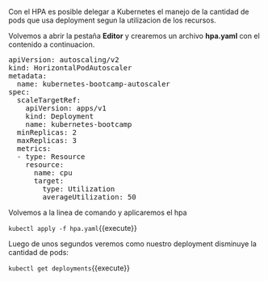 Con el HPA es posible delegar a Kubernetes el manejo de la cantidad de pods que usa deployment segun la utilizacion de los recursos.

Volvemos a abrir la pestaña  **Editor**  y crearemos un archivo **hpa.yaml** con el contenido a continuacion.

<pre class="file" data-target="clipboard">
apiVersion: autoscaling/v2
kind: HorizontalPodAutoscaler
metadata:
  name: kubernetes-bootcamp-autoscaler
spec:
  scaleTargetRef:
    apiVersion: apps/v1
    kind: Deployment
    name: kubernetes-bootcamp
  minReplicas: 2
  maxReplicas: 3
  metrics:
  - type: Resource
    resource:
      name: cpu
      target:
        type: Utilization
        averageUtilization: 50
</pre>

Volvemos a la linea de comando y  aplicaremos el hpa

`kubectl apply -f hpa.yaml`{{execute}}

Luego de unos segundos veremos como nuestro deployment disminuye la cantidad de pods:
 
`kubectl get deployments`{{execute}}

